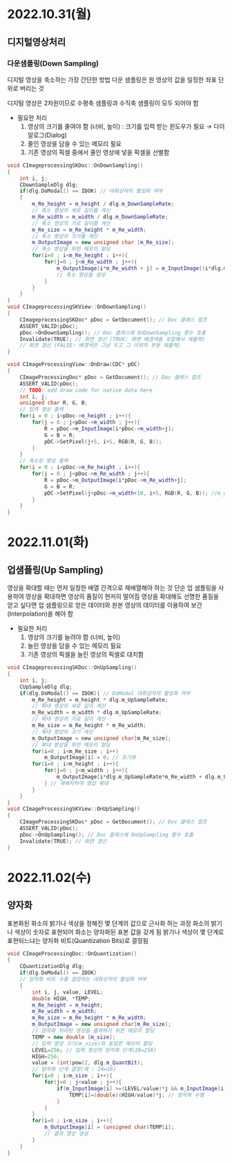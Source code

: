 # 2022.10.31(월)

## 디지털영상처리

### 다운샘플링(Down Sampling)

디지털 영상을 축소하는 가장 간단한 방법
다운 샘플링은 원 영상의 값을 일정한 좌표 단위로 버리는 것

디지털 영상은 2차원이므로 수평축 샘플링과 수직축 샘플링이 모두 되어야 함

- 필요한 처리
    1. 영상의 크기를 줄여야 함 (너비, 높이) : 크기를 입력 받는 윈도우가 필요 → 다이알로그(Dialog)
    2. 줄인 영상을 담을 수 있는 메모리 필요
    3. 기존 영상의 픽셀 중에서 줄인 영상에 넣을 픽셀을 선별함

``` C++
void CImageprocessingSKDoc::OnDownSampling()
{
	int i, j;
	CDownSampleDlg dlg;
	if(dlg.DoModal() == IDOK) // 대화상자의 활성화 여부
	{
		m_Re_height = m_height / dlg.m_DownSampleRate;
		// 축소 영상의 세로 길이를 계산
		m_Re_width = m_width / dlg.m_DownSampleRate;
		// 축소 영상의 가로 길이를 계산
		m_Re_size = m_Re_height * m_Re_width;
		// 축소 영상의 크기를 계산
		m_OutputImage = new unsigned char [m_Re_size]; 
		// 축소 영상을 위한 메모리 할당
		for(i=0 ; i<m_Re_height ; i++){
			for(j=0 ; j<m_Re_width ; j++){
				m_OutputImage[i*m_Re_width + j] = m_InputImage[(i*dlg.m_DownSampleRate*m_width)+dlg.m_DownSampleRate*j];
				// 축소 영상을 생성
			}
		}
	}
}
void CImageprocessingSKView::OnDownSampling()
{
	CImageprocessingSKDoc* pDoc = GetDocument(); // Doc 클래스 참조
	ASSERT_VALID(pDoc);
	pDoc->OnDownSampling(); // Doc 클래스에 OnDownSampling 함수 호출
	Invalidate(TRUE); // 화면 갱신 (TRUE: 화면 배경색을 포함해서 재출력)
	// 화면 갱신 (FALSE: 배경색은 그냥 두고 그 이외의 부분 재출력)
}
```
```C++
void CImageProcessingView::OnDraw(CDC* pDC)
{
	CImageProcessingDoc* pDoc = GetDocument(); // Doc 클래스 참조
	ASSERT_VALID(pDoc);
	// TODO: add draw code for native data here
	int i, j;
	unsigned char R, G, B;
	// 입력 영상 출력
	for(i = 0 ; i<pDoc->m_height ; i++){
		for(j = 0 ; j<pDoc->m_width ; j++){
			R = pDoc->m_InputImage[i*pDoc->m_width+j];
			G = B = R;
			pDC->SetPixel(j+5, i+5, RGB(R, G, B));
		}
	}
	// 축소된 영상 출력
	for(i = 0 ; i<pDoc->m_Re_height ; i++){
		for(j = 0 ; j<pDoc->m_Re_width ; j++){
			R = pDoc->m_OutputImage[i*pDoc->m_Re_width+j];
			G = B = R;
			pDC->SetPixel(j+pDoc->m_width+10, i+5, RGB(R, G, B)); //m_width+5+m_re_height+5
		}
	}
}
```
# 2022.11.01(화)
## 업샘플링(Up Sampling)
영상을 확대할 때는 먼저 일정한 배열 간격으로 재배열해야 하는 것
단순 업 샘플링을 사용하여 영상을 확대하면 영상의 품질이 현저히 떨어짐
영상을 확대해도 선명한 품질을 얻고 싶다면 업 샘플링으로 얻은 데이터와 원본 영상의 데이터를 이용하여 보간(Interpolation)을 해야 함

- 필요한 처리
    1. 영상의 크기를 늘려야 함 (너비, 높이)
    2. 늘린 영상을 담을 수 있는 메모리 필요
    3. 기존 영상의 픽셀을 늘린 영상의 픽셀로 대치함

```C
void CImageprocessingSKDoc::OnUpSampling()
{
	int i, j;
	CUpSampleDlg dlg;
	if(dlg.DoModal() == IDOK){ // DoModal 대화상자의 활성화 여부
		m_Re_height = m_height * dlg.m_UpSampleRate;
		// 확대 영상의 세로 길이 계산
		m_Re_width = m_width * dlg.m_UpSampleRate;
		// 확대 영상의 가로 길이 계산
		m_Re_size = m_Re_height * m_Re_width;
		// 확대 영상의 크기 계산
		m_OutputImage = new unsigned char[m_Re_size];
		// 확대 영상을 위한 메모리 할당
		for(i=0 ; i<m_Re_size ; i++)
			m_OutputImage[i] = 0; // 초기화
		for(i=0 ; i<m_height ; i++){
			for(j=0 ; j<m_width ; j++){
				m_OutputImage[i*dlg.m_UpSampleRate*m_Re_width +	dlg.m_UpSampleRate*j]= m_InputImage[i*m_width + j];
			} // 재배치하여 영상 확대
		}
	}
}
void CImageProcessingSKView::OnUpSampling()
{
	CImageProcessingSKDoc* pDoc = GetDocument(); // Doc 클래스 참조
	ASSERT_VALID(pDoc);
	pDoc->OnUpSampling(); // Doc 클래스에 OnUpSampling 함수 호출
	Invalidate(TRUE); // 화면 갱신
}
```

# 2022.11.02(수)

## 양자화

표본화된 화소의 밝기나 색상을 정해진 몇 단계의 값으로 근사화 하는 과정
화소의 밝기나 색상이 숫자로 표현되어 화소는 양자화된 표본 값을 갖게 됨
밝기나 색상이 몇 단계로 표현되느냐는 양자화 비트(Quantization Bits)로 결정됨

```cpp
void CImageProcessingDoc::OnQuantization()
{
	CQuantizationDlg dlg;
	if(dlg.DoModal() == IDOK)
	// 양자화 비트 수를 결정하는 대화상자의 활성화 여부
	{
		int i, j, value, LEVEL;
		double HIGH, *TEMP;
		m_Re_height = m_height;
		m_Re_width = m_width;
		m_Re_size = m_Re_height * m_Re_width;
		m_OutputImage = new unsigned char[m_Re_size];
		// 양자화 처리된 영상을 출력하기 위한 메모리 할당
		TEMP = new double [m_size];
		// 입력 영상 크기(m_size)와 동일한 메모리 할당
		LEVEL=256; // 입력 영상의 양자화 단계(28=256)
		HIGH=256;
		value = (int)pow(2, dlg.m_QuantBit);
		// 양자화 단계 결정(예 : 24=16)
		for(i=0 ; i<m_size ; i++){
			for(j=0 ; j<value ; j++){
				if(m_InputImage[i] >=(LEVEL/value)*j &&	m_InputImage[i]<(LEVEL/value)*(j+1)){
					TEMP[i]=(double)(HIGH/value)*j; // 양자화 수행
				}
			}
		}
		for(i=0 ; i<m_size ; i++){
			m_OutputImage[i] = (unsigned char)TEMP[i];
			// 결과 영상 생성
		}
	}
}
```